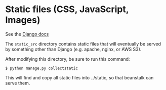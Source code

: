 # Static files (CSS, JavaScript, Images)

See the [Django docs](https://docs.djangoproject.com/en/1.9/howto/static-files/)

The `static_src` directory contains static files that will eventually be served by something other than Django (e.g. apache, nginx, or AWS S3).

After modifying this directory, be sure to run this command:

`$ python manage.py collectstatic`  

This will find and copy all static files into ../static, so that beanstalk can serve them.

